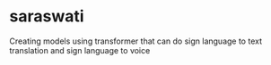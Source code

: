# saraswati
Creating models using transformer that can do sign language to text translation and sign language to voice
